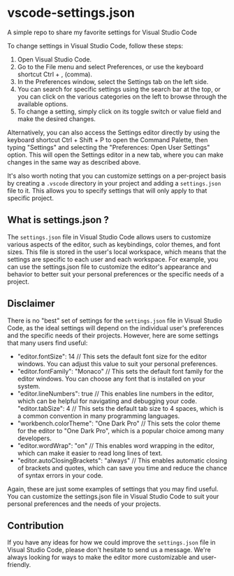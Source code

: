 # vscode-settings.json
A simple repo to share my favorite settings for Visual Studio Code

To change settings in Visual Studio Code, follow these steps:

1. Open Visual Studio Code.
2. Go to the File menu and select Preferences, or use the keyboard shortcut Ctrl + , (comma).
3. In the Preferences window, select the Settings tab on the left side.
4. You can search for specific settings using the search bar at the top, or you can click on the various categories on the left to browse through the available options.
5. To change a setting, simply click on its toggle switch or value field and make the desired changes.

Alternatively, you can also access the Settings editor directly by using the keyboard shortcut Ctrl + Shift + P to open the Command Palette, then typing "Settings" and selecting the "Preferences: Open User Settings" option. This will open the Settings editor in a new tab, where you can make changes in the same way as described above.

It's also worth noting that you can customize settings on a per-project basis by creating a `.vscode` directory in your project and adding a `settings.json` file to it. This allows you to specify settings that will only apply to that specific project.

## What is settings.json ?
The `settings.json` file in Visual Studio Code allows users to customize various aspects of the editor, such as keybindings, color themes, and font sizes. This file is stored in the user's local workspace, which means that the settings are specific to each user and each workspace. For example, you can use the settings.json file to customize the editor's appearance and behavior to better suit your personal preferences or the specific needs of a project.

## Disclaimer
There is no "best" set of settings for the `settings.json` file in Visual Studio Code, as the ideal settings will depend on the individual user's preferences and the specific needs of their projects. However, here are some settings that many users find useful:

- "editor.fontSize": 14 // This sets the default font size for the editor windows. You can adjust this value to suit your personal preferences.
- "editor.fontFamily": "Monaco" // This sets the default font family for the editor windows. You can choose any font that is installed on your system.
- "editor.lineNumbers": true // This enables line numbers in the editor, which can be helpful for navigating and debugging your code.
"editor.tabSize": 4 // This sets the default tab size to 4 spaces, which is a common convention in many programming languages.
- "workbench.colorTheme": "One Dark Pro" // This sets the color theme for the editor to "One Dark Pro", which is a popular choice among many developers.
- "editor.wordWrap": "on" // This enables word wrapping in the editor, which can make it easier to read long lines of text.
- "editor.autoClosingBrackets": "always" // This enables automatic closing of brackets and quotes, which can save you time and reduce the chance of syntax errors in your code.

Again, these are just some examples of settings that you may find useful. You can customize the settings.json file in Visual Studio Code to suit your personal preferences and the needs of your projects.

## Contribution
If you have any ideas for how we could improve the `settings.json` file in Visual Studio Code, please don't hesitate to send us a message. We're always looking for ways to make the editor more customizable and user-friendly.